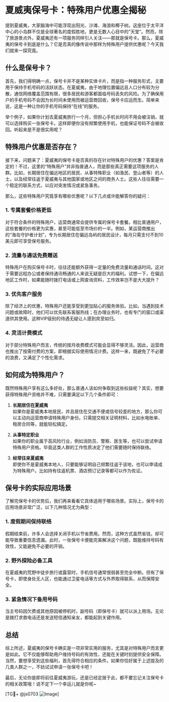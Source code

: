# 夏威夷保号卡：特殊用户优惠全揭秘

提到夏威夷，大家脑海中可能浮现出阳光、沙滩、海浪和椰子树。这座位于太平洋中心的小岛群不仅是全球著名的度假胜地，更是无数人心目中的“天堂”。然而，除了旅游景点外，夏威夷还有一项服务同样引人关注——那就是保号卡。那么，夏威夷的保号卡到底是什么？它是否真的像传说中那样为特殊用户提供优惠呢？今天我们就来一探究竟。

## 什么是保号卡？

首先，我们得明确一点，保号卡并不是某种实体卡片，而是指一种服务形式，主要用于保持手机号码的活跃状态。在夏威夷，由于地理位置偏远且人口分布较为分散，通信网络覆盖范围有限，很多居民和游客都面临号码丢失的风险。为了确保用户的手机号码不会因为长时间未使用而被运营商回收，保号卡应运而生。简单来说，这是一种让你的手机号码保持“在线”的服务。

举个例子，如果你计划去夏威夷旅行一个月，但担心手机长时间不用会被注销，就可以选择购买一张保号卡。这样即便你没有频繁使用手机，也能保证号码不会被收回。听起来是不是很实用呢？

## 特殊用户优惠是否存在？

接下来，问题来了：夏威夷的保号卡是否真的存在针对特殊用户的优惠？答案是肯定的！不过，这里的“特殊用户”并非指普通人，而是那些真正需要这项服务的人群。比如，长期居住在偏远地区的居民、从事特殊职业（如渔民、登山者等）的人士，以及经常往返于夏威夷与其他国家或地区之间的商务人士。这些人往往需要一个稳定的联系方式，以应对突发情况或紧急事务。

那么，这些特殊用户究竟享有哪些优惠呢？以下几点或许能解答你的疑问：

### 1. **专属套餐价格更低**
   对于符合条件的特殊用户，运营商通常会提供专属的保号卡套餐。相比普通用户，这些套餐的价格更为实惠，甚至可能低至市场价的一半。例如，某运营商推出的“海岛守护者计划”，专为长期居住在偏远岛屿的居民设计，每月只需支付不到10美元即可享受保号服务。

### 2. **流量与通话免费赠送**
   特殊用户在购买保号卡时，往往还能额外获得一定量的免费流量和通话时间。这对于需要远程办公或者保持通讯畅通的人来说无疑是巨大的福利。试想一下，在偏远地区工作时，如果能随时拨打电话或上网查询资料，工作效率岂不是大大提升？

### 3. **优先客户服务**
   除了经济上的优惠，特殊用户还能享受到更加贴心的服务体验。比如，当遇到技术问题或故障时，他们可以优先联系客服热线；在办理业务时，也有专门的窗口或渠道供其使用。这种VIP级别的待遇无疑让人感到宾至如归。

### 4. **灵活计费模式**
   对于部分特殊用户而言，传统的按月收费模式可能会显得不够灵活。因此，运营商也推出了按需付费的方案，即根据实际使用情况计费。这样一来，既避免了不必要的浪费，又满足了个性化需求。

## 如何成为特殊用户？

既然特殊用户享有这么多好处，那么普通人该如何争取到这些权益呢？其实，想要获得特殊用户资格并不难，只需要满足以下几个条件即可：

1. **长期居住在夏威夷**  
   如果你是夏威夷本地居民，并且居住在交通不便或信号较差的地方，那么你可以主动向运营商申请特殊用户身份。只需提交相关证明材料，比如水电账单、租房合同等，就能轻松搞定。

2. **从事特定职业**  
   如果你的职业属于高风险行业，例如消防员、警察、医生等，也可以尝试申请特殊用户资格。毕竟这类人群的工作性质决定了他们需要随时保持联络。

3. **经常往来夏威夷**  
   即使你不是夏威夷本地人，只要能够证明自己频繁往返于该地，也可以申请成为特殊用户。比如持有往返机票、酒店预订记录等都可以作为佐证。

## 保号卡的实际应用场景

了解完保号卡的优势后，我们再来看看它具体适用于哪些场景。实际上，保号卡的应用场景非常广泛，以下几种情况尤为典型：

### 1. **度假期间保持联络**
   假期结束前，许多人会选择关闭手机以节省费用。然而，这种方式虽然省钱，却可能导致重要信息遗漏。此时，一张保号卡便能完美解决这个问题，既能维持号码有效性，又能避免不必要的开销。

### 2. **野外探险必备工具**
   在夏威夷的荒野中徒步旅行或露营时，手机信号通常很弱甚至完全中断。但有了保号卡，即使身处无人区，也能通过卫星电话等方式与外界取得联系，从而保障安全。

### 3. **紧急情况下备用号码**
   当主号码因欠费或其他原因被停机时，副号码（即保号卡）就可以派上用场。无论是拨打求救电话还是发送短信通知亲友，都能起到关键作用。

## 总结

综上所述，夏威夷的保号卡确实是一项非常实用的服务，尤其是对特殊用户而言更是如此。它不仅能够帮助用户维持号码的有效性，还能在关键时刻提供安全保障。当然，要想享受到这些福利，首先得符合相应的条件。如果你恰好属于上述提及的几类人群之一，不妨试试申请一张保号卡吧！

最后，无论你是即将前往夏威夷游玩，还是已经定居于此，都不要忘记关注保号卡的相关政策哦！说不定下一个幸运儿就是你呢~

[TG💪+ @jx0703 ![Image](https://github.com/user-attachments/assets/dbca1d08-cadb-493c-b0ec-ad6f7a83f270)]